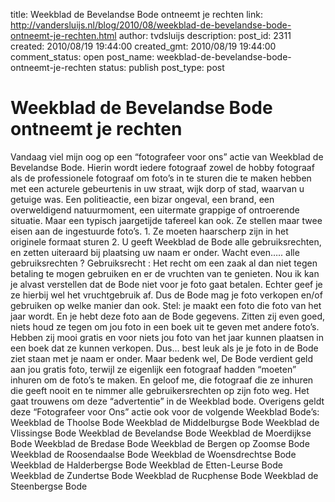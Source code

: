 title: Weekblad de Bevelandse Bode ontneemt je rechten
link: http://vandersluijs.nl/blog/2010/08/weekblad-de-bevelandse-bode-ontneemt-je-rechten.html
author: tvdsluijs
description: 
post_id: 2311
created: 2010/08/19 19:44:00
created_gmt: 2010/08/19 19:44:00
comment_status: open
post_name: weekblad-de-bevelandse-bode-ontneemt-je-rechten
status: publish
post_type: post

# Weekblad de Bevelandse Bode ontneemt je rechten

Vandaag viel mijn oog op een “fotografeer voor ons” actie van Weekblad de Bevelandse Bode. Hierin wordt iedere fotograaf zowel de hobby fotograaf als de professionele fotograaf om foto’s in te sturen die te maken hebben met een acturele gebeurtenis in uw straat, wijk dorp of stad, waarvan u getuige was. Een politieactie, een bizar ongeval, een brand, een overweldigend natuurmoment, een uitermate grappige of ontroerende situatie. Maar een typisch jaargetijde tafereel kan ook. Ze stellen maar twee eisen aan de ingestuurde foto’s.  1\. Ze moeten haarscherp zijn in het originele formaat sturen 2\. U geeft Weekblad de Bode alle gebruiksrechten, en zetten uiteraard bij plaatsing uw naam er onder. Wacht even….. alle gebruiksrechten ? Gebruiksrecht : Het recht om een zaak al dan niet tegen betaling te mogen gebruiken en er de vruchten van te genieten. Nou ik kan je alvast verstellen dat de Bode niet voor je foto gaat betalen. Echter geef je ze hierbij wel het vruchtgebruik af. Dus de Bode mag je foto verkopen en/of gebruiken op welke manier dan ook. Stel: je maakt een foto die foto van het jaar wordt. En je hebt deze foto aan de Bode gegevens. Zitten zij even goed, niets houd ze tegen om jou foto in een boek uit te geven met andere foto’s. Hebben zij mooi gratis en voor niets jou foto van het jaar kunnen plaatsen in een boek dat ze kunnen verkopen. Dus… best leuk als je je foto in de Bode ziet staan met je naam er onder. Maar bedenk wel, De Bode verdient geld aan jou gratis foto, terwijl ze eigenlijk een fotograaf hadden “moeten” inhuren om de foto’s te maken. En geloof me, die fotograaf die ze inhuren die geeft nooit en te nimmer alle gebruikersrechten op zijn foto weg. Het gaat trouwens om deze “advertentie” in de Weekblad bode. Overigens geldt deze “Fotografeer voor Ons” actie ook voor de volgende Weekblad Bode’s: Weekblad de Thoolse Bode Weekblad de Middelburgse Bode Weekblad de Vlissingse Bode Weekblad de Bevelandse Bode Weekblad de Moerdijkse Bode Weekblad de Bredase Bode Weekblad de Bergen op Zoomse Bode Weekblad de Roosendaalse Bode Weekblad de Woensdrechtse Bode Weekblad de Halderbergse Bode Weekblad de Etten-Leurse Bode Weekblad de Zundertse Bode Weekblad de Rucphense Bode Weekblad de Steenbergse Bode